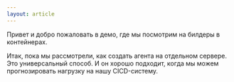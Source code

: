 ```yaml
---
layout: article
---
```

Привет и добро пожаловать в демо, где мы посмотрим на билдеры в контейнерах. 

Итак, пока мы рассмотрели, как создать агента на отдельном сервере. Это универсальный способ. И он хорошо подходит, когда мы можем прогнозировать нагрузку на нашу CICD-систему.
